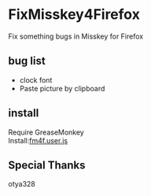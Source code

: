 # FixMisskey4Firefox
Fix something bugs in Misskey for Firefox

## bug list
- clock font
- Paste picture by clipboard

## install
Require GreaseMonkey  
Install:[fm4f.user.js](https://github.com/atnanasi/FixMisskey4Firefox/raw/master/fm4f.user.js)

## Special Thanks
otya328

